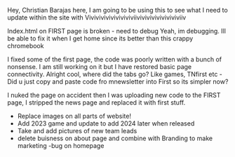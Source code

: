 Hey, Christian Barajas here, I am going to be using this to see what I need to update within the site with Viviviviviviviviviviiviviviviviviviviviiv

 Index.html on FIRST page is broken - need to debug
 Yeah, im debugging. Ill be able to fix it when I get home since its better than this crappy chromebook

 I fixed some of the first page, the code was poorly written with a bunch of nonsense. I am still working on it but I have restored basic page connectivity. Alright cool, where did the tabs go? Like games, TNfirst etc - Did u just copy and paste code fro mnewsletter into First so its simpler now?


I nuked the page on accident then I was uploading new code to the FIRST page, I stripped the news page and replaced it with first stuff. 

- Replace images on all parts of website!
- Add 2023 game and update to add 2024 later when released
- Take and add pictures of new team leads
- delete buisness on about page and combine with Branding to make marketing
-bug on homepage  
